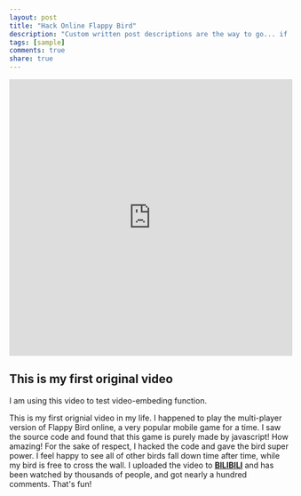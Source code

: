 ```yaml
---
layout: post
title: "Hack Online Flappy Bird"
description: "Custom written post descriptions are the way to go... if you're not lazy."
tags: [sample]
comments: true
share: true
---
```

<iframe height="498" width="510" src="http://player.youku.com/embed/XNjczNDMwNTQw" frameborder="0" allowfullscreen></iframe>

## This is my first original video

I am using this video to test video-embeding function.

This is my first orignial video in my life. I happened to play the multi-player version of Flappy Bird online, a very popular mobile game for a time. I saw the source code and found that this game is purely made by javascript! How amazing! For the sake of respect, I hacked the code and gave the bird super power. I feel happy to see all of other birds fall down time after time, while my bird is free to cross the wall. I uploaded the video to **[BILIBILI](http://www.bilibili.tv/video/av967176/)** and has been watched by thousands of people, and got nearly a hundred comments. That's fun!